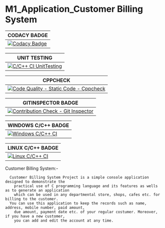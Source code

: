 
# M1_Application_Customer Billing System

|CODACY BADGE|
|---|
|[![Codacy Badge](https://app.codacy.com/project/badge/Grade/f050b82eaa0e443d83ebf54205799455)](https://www.codacy.com/gh/robin6119/M1_Application_CustomerBillingSystem/dashboard?utm_source=github.com&amp;utm_medium=referral&amp;utm_content=robin6119/M1_Application_CustomerBillingSystem&amp;utm_campaign=Badge_Grade)|

|UNIT TESTING|
|---|
|[![C/C++ CI UnitTesting](https://github.com/robin6119/M1_Application_CustomerBillingSystem/actions/workflows/unit_testing.yml/badge.svg)](https://github.com/robin6119/M1_Application_CustomerBillingSystem/actions/workflows/unit_testing.yml)|

|CPPCHECK|
|---|
|[![Code Quality - Static Code - Cppcheck](https://github.com/robin6119/M1_Application_CustomerBillingSystem/actions/workflows/cppcheck.yml/badge.svg)](https://github.com/robin6119/M1_Application_CustomerBillingSystem/actions/workflows/cppcheck.yml)|

|GITINSPECTOR BADGE|
|---|
|[![Contribution Check - Git Inspector](https://github.com/robin6119/M1_Application_CustomerBillingSystem/actions/workflows/gitinspector.yml/badge.svg)](https://github.com/robin6119/M1_Application_CustomerBillingSystem/actions/workflows/gitinspector.yml)|

|WINDOWS C/C++ BADGE|
|---|
|[![Windows C/C++ CI](https://github.com/robin6119/M1_Application_CustomerBillingSystem/actions/workflows/windows_c-cpp.yml/badge.svg)](https://github.com/robin6119/M1_Application_CustomerBillingSystem/actions/workflows/windows_c-cpp.yml)|

|LINUX C/C++ BADGE|
|---|
|[![Linux C/C++ CI](https://github.com/robin6119/M1_Application_CustomerBillingSystem/actions/workflows/Linux_c-cpp.yml/badge.svg)](https://github.com/robin6119/M1_Application_CustomerBillingSystem/actions/workflows/Linux_c-cpp.yml)|

Customer Billing System:-

      Customer Billing System Project is a simple console application designed to demonstrate the 
        practical use of C programming language and its features as wells as to generate an application
        which can be used in any departmental store, shops, cafes etc. for billing to the customer.
      You can use this application to keep the records such as name, address, mobile number, paid amount,
        due amount, payment date etc. of your regular costumer. Moreover, if you have a new customer, 
        you can add and edit the account at any time.
